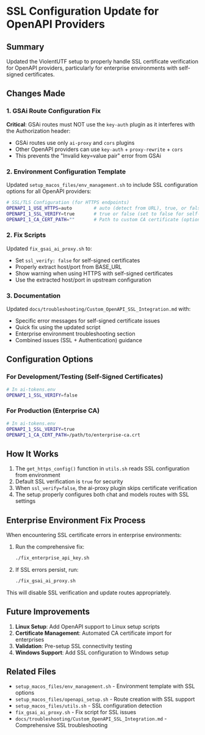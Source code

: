 # SSL Configuration Update for OpenAPI Providers

## Summary
Updated the ViolentUTF setup to properly handle SSL certificate verification for OpenAPI providers, particularly for enterprise environments with self-signed certificates.

## Changes Made

### 1. GSAi Route Configuration Fix
**Critical**: GSAi routes must NOT use the `key-auth` plugin as it interferes with the Authorization header:
- GSAi routes use only `ai-proxy` and `cors` plugins
- Other OpenAPI providers can use `key-auth` + `proxy-rewrite` + `cors`
- This prevents the "Invalid key=value pair" error from GSAi

### 2. Environment Configuration Template
Updated `setup_macos_files/env_management.sh` to include SSL configuration options for all OpenAPI providers:

```bash
# SSL/TLS Configuration (for HTTPS endpoints)
OPENAPI_1_USE_HTTPS=auto        # auto (detect from URL), true, or false
OPENAPI_1_SSL_VERIFY=true       # true or false (set to false for self-signed certs)
OPENAPI_1_CA_CERT_PATH=""       # Path to custom CA certificate (optional)
```

### 2. Fix Scripts
Updated `fix_gsai_ai_proxy.sh` to:
- Set `ssl_verify: false` for self-signed certificates
- Properly extract host/port from BASE_URL
- Show warning when using HTTPS with self-signed certificates
- Use the extracted host/port in upstream configuration

### 3. Documentation
Updated `docs/troubleshooting/Custom_OpenAPI_SSL_Integration.md` with:
- Specific error messages for self-signed certificate issues
- Quick fix using the updated script
- Enterprise environment troubleshooting section
- Combined issues (SSL + Authentication) guidance

## Configuration Options

### For Development/Testing (Self-Signed Certificates)
```bash
# In ai-tokens.env
OPENAPI_1_SSL_VERIFY=false
```

### For Production (Enterprise CA)
```bash
# In ai-tokens.env
OPENAPI_1_SSL_VERIFY=true
OPENAPI_1_CA_CERT_PATH=/path/to/enterprise-ca.crt
```

## How It Works

1. The `get_https_config()` function in `utils.sh` reads SSL configuration from environment
2. Default SSL verification is `true` for security
3. When `ssl_verify=false`, the ai-proxy plugin skips certificate verification
4. The setup properly configures both chat and models routes with SSL settings

## Enterprise Environment Fix Process

When encountering SSL certificate errors in enterprise environments:

1. Run the comprehensive fix:
   ```bash
   ./fix_enterprise_api_key.sh
   ```

2. If SSL errors persist, run:
   ```bash
   ./fix_gsai_ai_proxy.sh
   ```

This will disable SSL verification and update routes appropriately.

## Future Improvements

1. **Linux Setup**: Add OpenAPI support to Linux setup scripts
2. **Certificate Management**: Automated CA certificate import for enterprises
3. **Validation**: Pre-setup SSL connectivity testing
4. **Windows Support**: Add SSL configuration to Windows setup

## Related Files

- `setup_macos_files/env_management.sh` - Environment template with SSL options
- `setup_macos_files/openapi_setup.sh` - Route creation with SSL support
- `setup_macos_files/utils.sh` - SSL configuration detection
- `fix_gsai_ai_proxy.sh` - Fix script for SSL issues
- `docs/troubleshooting/Custom_OpenAPI_SSL_Integration.md` - Comprehensive SSL troubleshooting
